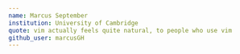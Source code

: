 ```yaml
---
name: Marcus September
institution: University of Cambridge
quote: vim actually feels quite natural, to people who use vim
github_user: marcusGH
---
```

